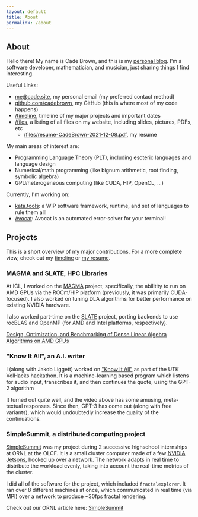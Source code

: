 ```yaml
---
layout: default
title: About
permalink: /about
---
```


## About

Hello there! My name is Cade Brown, and this is my [personal blog](https://cade.site). I'm a software developer, mathematician, and musician, just sharing things I find interesting.


Useful Links:

  * [me@cade.site](mailto:me@cade.site), my personal email (my preferred contact method)
  * [github.com/cadebrown](https://github.com/cadebrown), my GitHub (this is where most of my code happens)
  * [/timeline](/timeline), timeline of my major projects and important dates
  * [/files](/files), a listing of all files on my website, including slides, pictures, PDFs, etc
    * [/files/resume-CadeBrown-2021-12-08.pdf](/files/resume-CadeBrown-2021-12-08.pdf), my resume

My main areas of interest are:

  * Programming Language Theory (PLT), including esoteric languages and language design
  * Numerical/math programming (like bignum arithmetic, root finding, symbolic algebra)
  * GPU/heterogeneous computing (like CUDA, HIP, OpenCL, ...)

Currently, I'm working on:

  * [kata.tools](https://kata.tools): a WIP software framework, runtime, and set of languages to rule them all!
  * [Avocat](https://github.com/utk-pairs/avocat): Avocat is an automated error-solver for your terminal!


## Projects

This is a short overview of my major contributions. For a more complete view, check out my [timeline](/timeline) or [my resume](/files/resume-CadeBrown-2021-12-08.pdf).


### MAGMA and SLATE, HPC Libraries

At ICL, I worked on the [MAGMA](https://icl.utk.edu/magma/) project, specifically, the abilitity to run on AMD GPUs via the ROCm/HIP platform (previously, it was primarily CUDA-focused). I also worked on tuning DLA algorithms for better performance on existing NVIDIA hardware.

I also worked part-time on the [SLATE](https://icl.utk.edu/slate/) project, porting backends to use rocBLAS and OpenMP (for AMD and Intel platforms, respectively).

[Design, Optimization, and Benchmarking of Dense
Linear Algebra Algorithms on AMD GPUs](https://www.icl.utk.edu/files/publications/2020/icl-utk-1415-2020.pdf)


### "Know It All", an A.I. writer

I (along with Jakob Liggett) worked on ["Know It All"](https://www.youtube.com/watch?v=PwGsRskWN-i) as part of the UTK VolHacks hackathon. It is a machine-learning based program which listens for audio input, transcribes it, and then continues the quote, using the GPT-2 algorithm

It turned out quite well, and the video above has some amusing, meta-textual responses. Since then, GPT-3 has come out (along with free variants), which would undoubtedly increase the quality of the continuations.


### SimpleSummit, a distributed computing project 

[SimpleSummit](https://simplesummit.github.io/) was my project during 2 successive highschool internships at ORNL at the OLCF. It is a small cluster computer made of a few [NVIDIA Jetsons](https://developer.nvidia.com/buy-jetson), hooked up over a network. The network adapts in real time to distribute the workload evenly, taking into account the real-time metrics of the cluster.

I did all of the software for the project, which included `fractalexplorer`. It ran over 8 different machines at once, which communicated in real time (via MPI) over a network to produce ~30fps fractal rendering.

Check out our ORNL article here: [SimpleSummit](https://www.olcf.ornl.gov/2018/10/09/simple-summit/)

